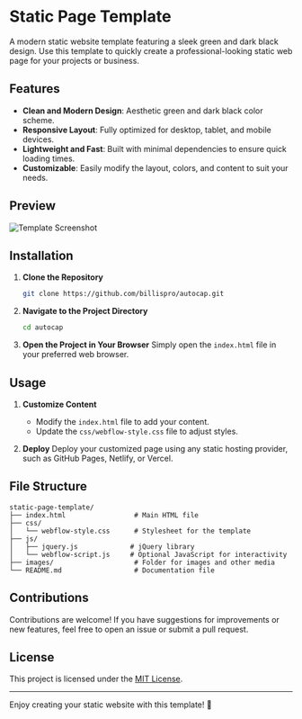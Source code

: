 # Static Page Template

A modern static website template featuring a sleek green and dark black design. Use this template to quickly create a professional-looking static web page for your projects or business.

## Features

- **Clean and Modern Design**: Aesthetic green and dark black color scheme.
- **Responsive Layout**: Fully optimized for desktop, tablet, and mobile devices.
- **Lightweight and Fast**: Built with minimal dependencies to ensure quick loading times.
- **Customizable**: Easily modify the layout, colors, and content to suit your needs.

## Preview

![Template Screenshot](link-to-screenshot)

## Installation

1. **Clone the Repository**
   ```bash
   git clone https://github.com/billispro/autocap.git
   ```

2. **Navigate to the Project Directory**
   ```bash
   cd autocap
   ```

3. **Open the Project in Your Browser**
   Simply open the `index.html` file in your preferred web browser.

## Usage

1. **Customize Content**
   - Modify the `index.html` file to add your content.
   - Update the `css/webflow-style.css` file to adjust styles.

2. **Deploy**
   Deploy your customized page using any static hosting provider, such as GitHub Pages, Netlify, or Vercel.

## File Structure

```
static-page-template/
├── index.html                 # Main HTML file
├── css/
│   └── webflow-style.css      # Stylesheet for the template
├── js/
│   ├── jquery.js             # jQuery library
│   └── webflow-script.js     # Optional JavaScript for interactivity
├── images/                    # Folder for images and other media
└── README.md                  # Documentation file
```

## Contributions

Contributions are welcome! If you have suggestions for improvements or new features, feel free to open an issue or submit a pull request.

## License

This project is licensed under the [MIT License](LICENSE).

---

Enjoy creating your static website with this template! 🚀

